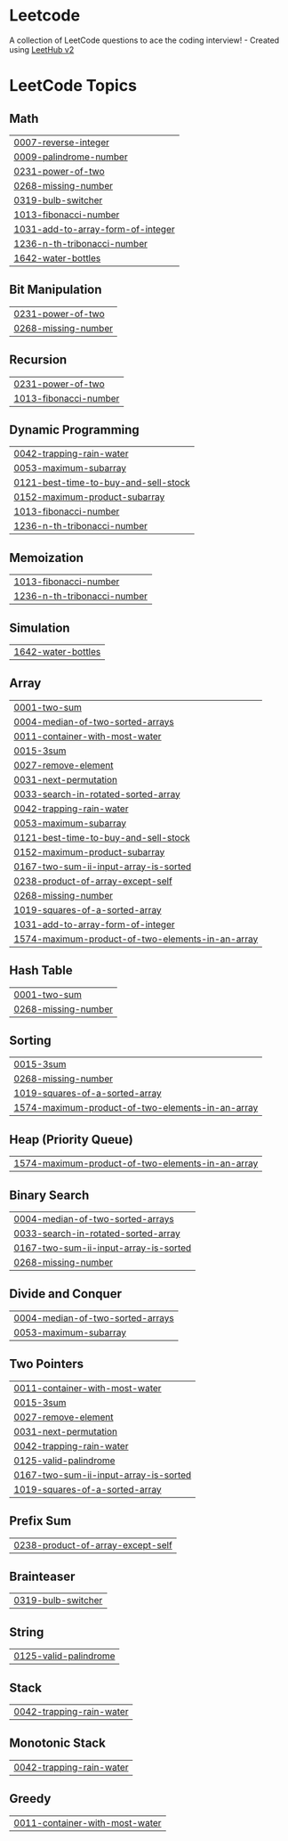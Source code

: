 # Leetcode
A collection of LeetCode questions to ace the coding interview! - Created using [LeetHub v2](https://github.com/arunbhardwaj/LeetHub-2.0)

<!---LeetCode Topics Start-->
# LeetCode Topics
## Math
|  |
| ------- |
| [0007-reverse-integer](https://github.com/sukhendra001/Leetcode/tree/master/0007-reverse-integer) |
| [0009-palindrome-number](https://github.com/sukhendra001/Leetcode/tree/master/0009-palindrome-number) |
| [0231-power-of-two](https://github.com/sukhendra001/Leetcode/tree/master/0231-power-of-two) |
| [0268-missing-number](https://github.com/sukhendra001/Leetcode/tree/master/0268-missing-number) |
| [0319-bulb-switcher](https://github.com/sukhendra001/Leetcode/tree/master/0319-bulb-switcher) |
| [1013-fibonacci-number](https://github.com/sukhendra001/Leetcode/tree/master/1013-fibonacci-number) |
| [1031-add-to-array-form-of-integer](https://github.com/sukhendra001/Leetcode/tree/master/1031-add-to-array-form-of-integer) |
| [1236-n-th-tribonacci-number](https://github.com/sukhendra001/Leetcode/tree/master/1236-n-th-tribonacci-number) |
| [1642-water-bottles](https://github.com/sukhendra001/Leetcode/tree/master/1642-water-bottles) |
## Bit Manipulation
|  |
| ------- |
| [0231-power-of-two](https://github.com/sukhendra001/Leetcode/tree/master/0231-power-of-two) |
| [0268-missing-number](https://github.com/sukhendra001/Leetcode/tree/master/0268-missing-number) |
## Recursion
|  |
| ------- |
| [0231-power-of-two](https://github.com/sukhendra001/Leetcode/tree/master/0231-power-of-two) |
| [1013-fibonacci-number](https://github.com/sukhendra001/Leetcode/tree/master/1013-fibonacci-number) |
## Dynamic Programming
|  |
| ------- |
| [0042-trapping-rain-water](https://github.com/sukhendra001/Leetcode/tree/master/0042-trapping-rain-water) |
| [0053-maximum-subarray](https://github.com/sukhendra001/Leetcode/tree/master/0053-maximum-subarray) |
| [0121-best-time-to-buy-and-sell-stock](https://github.com/sukhendra001/Leetcode/tree/master/0121-best-time-to-buy-and-sell-stock) |
| [0152-maximum-product-subarray](https://github.com/sukhendra001/Leetcode/tree/master/0152-maximum-product-subarray) |
| [1013-fibonacci-number](https://github.com/sukhendra001/Leetcode/tree/master/1013-fibonacci-number) |
| [1236-n-th-tribonacci-number](https://github.com/sukhendra001/Leetcode/tree/master/1236-n-th-tribonacci-number) |
## Memoization
|  |
| ------- |
| [1013-fibonacci-number](https://github.com/sukhendra001/Leetcode/tree/master/1013-fibonacci-number) |
| [1236-n-th-tribonacci-number](https://github.com/sukhendra001/Leetcode/tree/master/1236-n-th-tribonacci-number) |
## Simulation
|  |
| ------- |
| [1642-water-bottles](https://github.com/sukhendra001/Leetcode/tree/master/1642-water-bottles) |
## Array
|  |
| ------- |
| [0001-two-sum](https://github.com/sukhendra001/Leetcode/tree/master/0001-two-sum) |
| [0004-median-of-two-sorted-arrays](https://github.com/sukhendra001/Leetcode/tree/master/0004-median-of-two-sorted-arrays) |
| [0011-container-with-most-water](https://github.com/sukhendra001/Leetcode/tree/master/0011-container-with-most-water) |
| [0015-3sum](https://github.com/sukhendra001/Leetcode/tree/master/0015-3sum) |
| [0027-remove-element](https://github.com/sukhendra001/Leetcode/tree/master/0027-remove-element) |
| [0031-next-permutation](https://github.com/sukhendra001/Leetcode/tree/master/0031-next-permutation) |
| [0033-search-in-rotated-sorted-array](https://github.com/sukhendra001/Leetcode/tree/master/0033-search-in-rotated-sorted-array) |
| [0042-trapping-rain-water](https://github.com/sukhendra001/Leetcode/tree/master/0042-trapping-rain-water) |
| [0053-maximum-subarray](https://github.com/sukhendra001/Leetcode/tree/master/0053-maximum-subarray) |
| [0121-best-time-to-buy-and-sell-stock](https://github.com/sukhendra001/Leetcode/tree/master/0121-best-time-to-buy-and-sell-stock) |
| [0152-maximum-product-subarray](https://github.com/sukhendra001/Leetcode/tree/master/0152-maximum-product-subarray) |
| [0167-two-sum-ii-input-array-is-sorted](https://github.com/sukhendra001/Leetcode/tree/master/0167-two-sum-ii-input-array-is-sorted) |
| [0238-product-of-array-except-self](https://github.com/sukhendra001/Leetcode/tree/master/0238-product-of-array-except-self) |
| [0268-missing-number](https://github.com/sukhendra001/Leetcode/tree/master/0268-missing-number) |
| [1019-squares-of-a-sorted-array](https://github.com/sukhendra001/Leetcode/tree/master/1019-squares-of-a-sorted-array) |
| [1031-add-to-array-form-of-integer](https://github.com/sukhendra001/Leetcode/tree/master/1031-add-to-array-form-of-integer) |
| [1574-maximum-product-of-two-elements-in-an-array](https://github.com/sukhendra001/Leetcode/tree/master/1574-maximum-product-of-two-elements-in-an-array) |
## Hash Table
|  |
| ------- |
| [0001-two-sum](https://github.com/sukhendra001/Leetcode/tree/master/0001-two-sum) |
| [0268-missing-number](https://github.com/sukhendra001/Leetcode/tree/master/0268-missing-number) |
## Sorting
|  |
| ------- |
| [0015-3sum](https://github.com/sukhendra001/Leetcode/tree/master/0015-3sum) |
| [0268-missing-number](https://github.com/sukhendra001/Leetcode/tree/master/0268-missing-number) |
| [1019-squares-of-a-sorted-array](https://github.com/sukhendra001/Leetcode/tree/master/1019-squares-of-a-sorted-array) |
| [1574-maximum-product-of-two-elements-in-an-array](https://github.com/sukhendra001/Leetcode/tree/master/1574-maximum-product-of-two-elements-in-an-array) |
## Heap (Priority Queue)
|  |
| ------- |
| [1574-maximum-product-of-two-elements-in-an-array](https://github.com/sukhendra001/Leetcode/tree/master/1574-maximum-product-of-two-elements-in-an-array) |
## Binary Search
|  |
| ------- |
| [0004-median-of-two-sorted-arrays](https://github.com/sukhendra001/Leetcode/tree/master/0004-median-of-two-sorted-arrays) |
| [0033-search-in-rotated-sorted-array](https://github.com/sukhendra001/Leetcode/tree/master/0033-search-in-rotated-sorted-array) |
| [0167-two-sum-ii-input-array-is-sorted](https://github.com/sukhendra001/Leetcode/tree/master/0167-two-sum-ii-input-array-is-sorted) |
| [0268-missing-number](https://github.com/sukhendra001/Leetcode/tree/master/0268-missing-number) |
## Divide and Conquer
|  |
| ------- |
| [0004-median-of-two-sorted-arrays](https://github.com/sukhendra001/Leetcode/tree/master/0004-median-of-two-sorted-arrays) |
| [0053-maximum-subarray](https://github.com/sukhendra001/Leetcode/tree/master/0053-maximum-subarray) |
## Two Pointers
|  |
| ------- |
| [0011-container-with-most-water](https://github.com/sukhendra001/Leetcode/tree/master/0011-container-with-most-water) |
| [0015-3sum](https://github.com/sukhendra001/Leetcode/tree/master/0015-3sum) |
| [0027-remove-element](https://github.com/sukhendra001/Leetcode/tree/master/0027-remove-element) |
| [0031-next-permutation](https://github.com/sukhendra001/Leetcode/tree/master/0031-next-permutation) |
| [0042-trapping-rain-water](https://github.com/sukhendra001/Leetcode/tree/master/0042-trapping-rain-water) |
| [0125-valid-palindrome](https://github.com/sukhendra001/Leetcode/tree/master/0125-valid-palindrome) |
| [0167-two-sum-ii-input-array-is-sorted](https://github.com/sukhendra001/Leetcode/tree/master/0167-two-sum-ii-input-array-is-sorted) |
| [1019-squares-of-a-sorted-array](https://github.com/sukhendra001/Leetcode/tree/master/1019-squares-of-a-sorted-array) |
## Prefix Sum
|  |
| ------- |
| [0238-product-of-array-except-self](https://github.com/sukhendra001/Leetcode/tree/master/0238-product-of-array-except-self) |
## Brainteaser
|  |
| ------- |
| [0319-bulb-switcher](https://github.com/sukhendra001/Leetcode/tree/master/0319-bulb-switcher) |
## String
|  |
| ------- |
| [0125-valid-palindrome](https://github.com/sukhendra001/Leetcode/tree/master/0125-valid-palindrome) |
## Stack
|  |
| ------- |
| [0042-trapping-rain-water](https://github.com/sukhendra001/Leetcode/tree/master/0042-trapping-rain-water) |
## Monotonic Stack
|  |
| ------- |
| [0042-trapping-rain-water](https://github.com/sukhendra001/Leetcode/tree/master/0042-trapping-rain-water) |
## Greedy
|  |
| ------- |
| [0011-container-with-most-water](https://github.com/sukhendra001/Leetcode/tree/master/0011-container-with-most-water) |
<!---LeetCode Topics End-->
